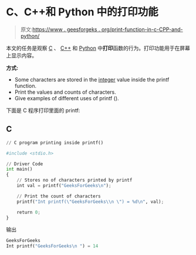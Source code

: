 # C、C++和 Python 中的打印功能

> 原文:[https://www . geesforgeks . org/print-function-in-c-CPP-and-python/](https://www.geeksforgeeks.org/print-function-in-c-cpp-and-python/)

本文的任务是观察 [C](https://www.geeksforgeeks.org/c-programming-language/) 、 [C++](https://www.geeksforgeeks.org/c-plus-plus/) 和 [Python](https://www.geeksforgeeks.org/python-programming-language/) 中**打印**函数的行为。打印功能用于在屏幕上显示内容。

**方式:**

*   Some characters are stored in the [integer](https://www.geeksforgeeks.org/c-data-types/) value inside the printf function.
*   Print the values and counts of characters.
*   Give examples of different uses of printf ().

下面是 C 程序打印里面的 printf:

## C

```py
// C program printing inside printf()

#include <stdio.h>

// Driver Code
int main()
{
    // Stores no of characters printed by printf
    int val = printf("GeeksForGeeks\n");

    // Print the count of characters
    printf("Int printf(\"GeeksForGeeks\\n \") = %d\n", val);

    return 0;
}
```

输出

```py
GeeksForGeeks
Int printf("GeeksForGeeks\n ") = 14
```